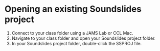# Opening an existing Soundslides project

1. Connect to your class folder using a JAMS Lab or CCL Mac.
2. Navigate to your class folder and open your Soundslides project folder.
3. In your Soundslides project folder, double-click the SSPROJ file.